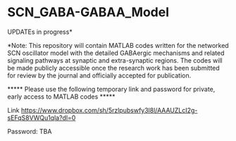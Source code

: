 # SCN_GABA-GABAA_Model

UPDATEs in progress*  

*Note: This repository will contain MATLAB codes written for the networked SCN oscillator model with the detailed GABAergic mechanisms and related signaling pathways at synaptic and extra-synaptic regions. The codes will be made publicly accessible once the research work has been submitted for review by the journal and officially accepted for publication.






***** Please use the following temporary link and password for private, early access to MATLAB codes *****

Link https://www.dropbox.com/sh/5rzlpubswfy3l8l/AAAUZLcI2g-sEFqS8VWQu1qla?dl=0 

Password: TBA
